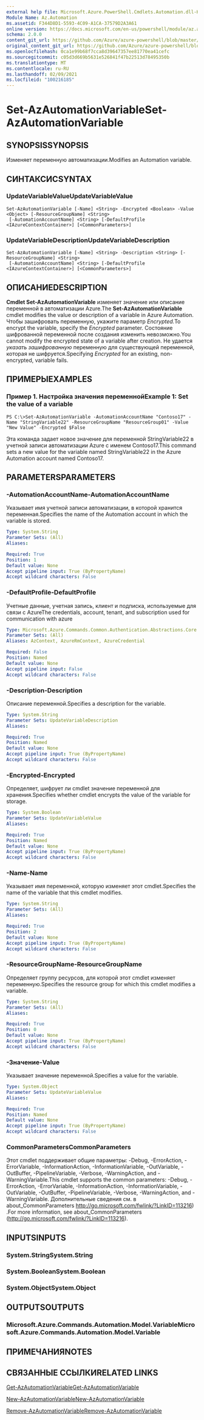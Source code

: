 ```yaml
---
external help file: Microsoft.Azure.PowerShell.Cmdlets.Automation.dll-Help.xml
Module Name: Az.Automation
ms.assetid: F344D8D1-5593-4C09-A1CA-37579D2A3A61
online version: https://docs.microsoft.com/en-us/powershell/module/az.automation/set-azautomationvariable
schema: 2.0.0
content_git_url: https://github.com/Azure/azure-powershell/blob/master/src/Automation/Automation/help/Set-AzAutomationVariable.md
original_content_git_url: https://github.com/Azure/azure-powershell/blob/master/src/Automation/Automation/help/Set-AzAutomationVariable.md
ms.openlocfilehash: 0ca1e99b68f7cca8d39647357ee81770ea41cefc
ms.sourcegitcommit: c05d3d669b5631e526841f47b22513d78495350b
ms.translationtype: MT
ms.contentlocale: ru-RU
ms.lasthandoff: 02/09/2021
ms.locfileid: "100216185"
---
```

# <span data-ttu-id="ff46b-101">Set-AzAutomationVariable</span><span class="sxs-lookup"><span data-stu-id="ff46b-101">Set-AzAutomationVariable</span></span>

## <span data-ttu-id="ff46b-102">SYNOPSIS</span><span class="sxs-lookup"><span data-stu-id="ff46b-102">SYNOPSIS</span></span>
<span data-ttu-id="ff46b-103">Изменяет переменную автоматизации.</span><span class="sxs-lookup"><span data-stu-id="ff46b-103">Modifies an Automation variable.</span></span>

## <span data-ttu-id="ff46b-104">СИНТАКСИС</span><span class="sxs-lookup"><span data-stu-id="ff46b-104">SYNTAX</span></span>

### <span data-ttu-id="ff46b-105">UpdateVariableValue</span><span class="sxs-lookup"><span data-stu-id="ff46b-105">UpdateVariableValue</span></span>
```
Set-AzAutomationVariable [-Name] <String> -Encrypted <Boolean> -Value <Object> [-ResourceGroupName] <String>
 [-AutomationAccountName] <String> [-DefaultProfile <IAzureContextContainer>] [<CommonParameters>]
```

### <span data-ttu-id="ff46b-106">UpdateVariableDescription</span><span class="sxs-lookup"><span data-stu-id="ff46b-106">UpdateVariableDescription</span></span>
```
Set-AzAutomationVariable [-Name] <String> -Description <String> [-ResourceGroupName] <String>
 [-AutomationAccountName] <String> [-DefaultProfile <IAzureContextContainer>] [<CommonParameters>]
```

## <span data-ttu-id="ff46b-107">ОПИСАНИЕ</span><span class="sxs-lookup"><span data-stu-id="ff46b-107">DESCRIPTION</span></span>
<span data-ttu-id="ff46b-108">**Cmdlet Set-AzAutomationVariable** изменяет значение или описание переменной в автоматизации Azure.</span><span class="sxs-lookup"><span data-stu-id="ff46b-108">The **Set-AzAutomationVariable** cmdlet modifies the value or description of a variable in Azure Automation.</span></span>
<span data-ttu-id="ff46b-109">Чтобы зашифровать переменную, укажите параметр *Encrypted.*</span><span class="sxs-lookup"><span data-stu-id="ff46b-109">To encrypt the variable, specify the *Encrypted* parameter.</span></span>
<span data-ttu-id="ff46b-110">Состояние шифрованной переменной после создания изменить невозможно.</span><span class="sxs-lookup"><span data-stu-id="ff46b-110">You cannot modify the encrypted state of a variable after creation.</span></span>
<span data-ttu-id="ff46b-111">Не удается *указать зашифрованную* переменную для существующей переменной, которая не шифруется.</span><span class="sxs-lookup"><span data-stu-id="ff46b-111">Specifying *Encrypted* for an existing, non-encrypted, variable fails.</span></span>

## <span data-ttu-id="ff46b-112">ПРИМЕРЫ</span><span class="sxs-lookup"><span data-stu-id="ff46b-112">EXAMPLES</span></span>

### <span data-ttu-id="ff46b-113">Пример 1. Настройка значения переменной</span><span class="sxs-lookup"><span data-stu-id="ff46b-113">Example 1: Set the value of a variable</span></span>
```
PS C:\>Set-AzAutomationVariable -AutomationAccountName "Contoso17" -Name "StringVariable22" -ResourceGroupName "ResourceGroup01" -Value "New Value" -Encrypted $False
```

<span data-ttu-id="ff46b-114">Эта команда задает новое значение для переменной StringVariable22 в учетной записи автоматизации Azure с именем Contoso17.</span><span class="sxs-lookup"><span data-stu-id="ff46b-114">This command sets a new value for the variable named StringVariable22 in the Azure Automation account named Contoso17.</span></span>

## <span data-ttu-id="ff46b-115">PARAMETERS</span><span class="sxs-lookup"><span data-stu-id="ff46b-115">PARAMETERS</span></span>

### <span data-ttu-id="ff46b-116">-AutomationAccountName</span><span class="sxs-lookup"><span data-stu-id="ff46b-116">-AutomationAccountName</span></span>
<span data-ttu-id="ff46b-117">Указывает имя учетной записи автоматизации, в которой хранится переменная.</span><span class="sxs-lookup"><span data-stu-id="ff46b-117">Specifies the name of the Automation account in which the variable is stored.</span></span>

```yaml
Type: System.String
Parameter Sets: (All)
Aliases:

Required: True
Position: 1
Default value: None
Accept pipeline input: True (ByPropertyName)
Accept wildcard characters: False
```

### <span data-ttu-id="ff46b-118">-DefaultProfile</span><span class="sxs-lookup"><span data-stu-id="ff46b-118">-DefaultProfile</span></span>
<span data-ttu-id="ff46b-119">Учетные данные, учетная запись, клиент и подписка, используемые для связи с Azure</span><span class="sxs-lookup"><span data-stu-id="ff46b-119">The credentials, account, tenant, and subscription used for communication with azure</span></span>

```yaml
Type: Microsoft.Azure.Commands.Common.Authentication.Abstractions.Core.IAzureContextContainer
Parameter Sets: (All)
Aliases: AzContext, AzureRmContext, AzureCredential

Required: False
Position: Named
Default value: None
Accept pipeline input: False
Accept wildcard characters: False
```

### <span data-ttu-id="ff46b-120">-Description</span><span class="sxs-lookup"><span data-stu-id="ff46b-120">-Description</span></span>
<span data-ttu-id="ff46b-121">Описание переменной.</span><span class="sxs-lookup"><span data-stu-id="ff46b-121">Specifies a description for the variable.</span></span>

```yaml
Type: System.String
Parameter Sets: UpdateVariableDescription
Aliases:

Required: True
Position: Named
Default value: None
Accept pipeline input: True (ByPropertyName)
Accept wildcard characters: False
```

### <span data-ttu-id="ff46b-122">-Encrypted</span><span class="sxs-lookup"><span data-stu-id="ff46b-122">-Encrypted</span></span>
<span data-ttu-id="ff46b-123">Определяет, шифрует ли cmdlet значение переменной для хранения.</span><span class="sxs-lookup"><span data-stu-id="ff46b-123">Specifies whether cmdlet encrypts the value of the variable for storage.</span></span>

```yaml
Type: System.Boolean
Parameter Sets: UpdateVariableValue
Aliases:

Required: True
Position: Named
Default value: None
Accept pipeline input: True (ByPropertyName)
Accept wildcard characters: False
```

### <span data-ttu-id="ff46b-124">-Name</span><span class="sxs-lookup"><span data-stu-id="ff46b-124">-Name</span></span>
<span data-ttu-id="ff46b-125">Указывает имя переменной, которую изменяет этот cmdlet.</span><span class="sxs-lookup"><span data-stu-id="ff46b-125">Specifies the name of the variable that this cmdlet modifies.</span></span>

```yaml
Type: System.String
Parameter Sets: (All)
Aliases:

Required: True
Position: 2
Default value: None
Accept pipeline input: True (ByPropertyName)
Accept wildcard characters: False
```

### <span data-ttu-id="ff46b-126">-ResourceGroupName</span><span class="sxs-lookup"><span data-stu-id="ff46b-126">-ResourceGroupName</span></span>
<span data-ttu-id="ff46b-127">Определяет группу ресурсов, для которой этот cmdlet изменяет переменную.</span><span class="sxs-lookup"><span data-stu-id="ff46b-127">Specifies the resource group for which this cmdlet modifies a variable.</span></span>

```yaml
Type: System.String
Parameter Sets: (All)
Aliases:

Required: True
Position: 0
Default value: None
Accept pipeline input: True (ByPropertyName)
Accept wildcard characters: False
```

### <span data-ttu-id="ff46b-128">-Значение</span><span class="sxs-lookup"><span data-stu-id="ff46b-128">-Value</span></span>
<span data-ttu-id="ff46b-129">Указывает значение переменной.</span><span class="sxs-lookup"><span data-stu-id="ff46b-129">Specifies a value for the variable.</span></span>

```yaml
Type: System.Object
Parameter Sets: UpdateVariableValue
Aliases:

Required: True
Position: Named
Default value: None
Accept pipeline input: True (ByPropertyName)
Accept wildcard characters: False
```

### <span data-ttu-id="ff46b-130">CommonParameters</span><span class="sxs-lookup"><span data-stu-id="ff46b-130">CommonParameters</span></span>
<span data-ttu-id="ff46b-131">Этот cmdlet поддерживает общие параметры: -Debug, -ErrorAction, -ErrorVariable, -InformationAction, -InformationVariable, -OutVariable, -OutBuffer, -PipelineVariable, -Verbose, -WarningAction, and -WarningVariable.</span><span class="sxs-lookup"><span data-stu-id="ff46b-131">This cmdlet supports the common parameters: -Debug, -ErrorAction, -ErrorVariable, -InformationAction, -InformationVariable, -OutVariable, -OutBuffer, -PipelineVariable, -Verbose, -WarningAction, and -WarningVariable.</span></span> <span data-ttu-id="ff46b-132">Дополнительные сведения см. в about_CommonParameters http://go.microsoft.com/fwlink/?LinkID=113216) .</span><span class="sxs-lookup"><span data-stu-id="ff46b-132">For more information, see about_CommonParameters (http://go.microsoft.com/fwlink/?LinkID=113216).</span></span>

## <span data-ttu-id="ff46b-133">INPUTS</span><span class="sxs-lookup"><span data-stu-id="ff46b-133">INPUTS</span></span>

### <span data-ttu-id="ff46b-134">System.String</span><span class="sxs-lookup"><span data-stu-id="ff46b-134">System.String</span></span>

### <span data-ttu-id="ff46b-135">System.Boolean</span><span class="sxs-lookup"><span data-stu-id="ff46b-135">System.Boolean</span></span>

### <span data-ttu-id="ff46b-136">System.Object</span><span class="sxs-lookup"><span data-stu-id="ff46b-136">System.Object</span></span>

## <span data-ttu-id="ff46b-137">OUTPUTS</span><span class="sxs-lookup"><span data-stu-id="ff46b-137">OUTPUTS</span></span>

### <span data-ttu-id="ff46b-138">Microsoft.Azure.Commands.Automation.Model.Variable</span><span class="sxs-lookup"><span data-stu-id="ff46b-138">Microsoft.Azure.Commands.Automation.Model.Variable</span></span>

## <span data-ttu-id="ff46b-139">ПРИМЕЧАНИЯ</span><span class="sxs-lookup"><span data-stu-id="ff46b-139">NOTES</span></span>

## <span data-ttu-id="ff46b-140">СВЯЗАННЫЕ ССЫЛКИ</span><span class="sxs-lookup"><span data-stu-id="ff46b-140">RELATED LINKS</span></span>

[<span data-ttu-id="ff46b-141">Get-AzAutomationVariable</span><span class="sxs-lookup"><span data-stu-id="ff46b-141">Get-AzAutomationVariable</span></span>](./Get-AzAutomationVariable.md)

[<span data-ttu-id="ff46b-142">New-AzAutomationVariable</span><span class="sxs-lookup"><span data-stu-id="ff46b-142">New-AzAutomationVariable</span></span>](./New-AzAutomationVariable.md)

[<span data-ttu-id="ff46b-143">Remove-AzAutomationVariable</span><span class="sxs-lookup"><span data-stu-id="ff46b-143">Remove-AzAutomationVariable</span></span>](./Remove-AzAutomationVariable.md)


